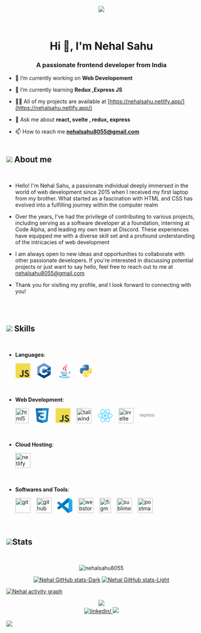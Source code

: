 <p align="center">
<img src="https://media.giphy.com/media/fwz0kqK73CSTZA3srV/giphy.gif"/>
</p>
<br>


<h1 align="center">Hi 👋, I'm Nehal Sahu</h1>
<h3 align="center">A passionate frontend developer from India</h3>

- 🔭 I’m currently working on **Web Developement**

- 🌱 I’m currently learning **Redux ,Express JS**

- 👨‍💻 All of my projects are available at [https://nehalsahu.netlify.app/](https://nehalsahu.netlify.app/)

- 💬 Ask me about **react, svelte , redux, express**

- 📫 How to reach me **nehalsahu8055@gmail.com**
<br><br>
## <picture><img src="https://drive.google.com/file/d/1ydkBbNHT54eqhcyIWvq81lMWv6BLToKk/view?usp=sharing" width = 50px></picture> **About me**

<picture>
  <source media="(max-width: 767px)" srcset="">
  <img align="right" title="" src="https://media.giphy.com/media/zhYSVCirREeIZtONCI/giphy.gif" width=300px>
</picture>

<br>

- Hello! I'm Nehal Sahu, a passionate individual deeply immersed in the world of web development since 2015 when I received my first laptop from my brother. What started as a fascination with HTML and CSS has evolved into a fulfilling journey within the computer realm

- Over the years, I've had the privilege of contributing to various projects, including serving as a software developer at a foundation, interning at Code Alpha, and leading my own team at Discord. These experiences have equipped me with a diverse skill set and a profound understanding of the intricacies of web development

- I am always open to new ideas and opportunities to collaborate with other passionate developers. If you're interested in discussing potential projects or just want to say hello, feel free to reach out to me at <a href="mailto:nehalsahu8055@gmail.com">nehalsahu8055@gmail.com</a>

- Thank you for visiting my profile, and I look forward to connecting with you!

<br><br>

## <img src="https://media2.giphy.com/media/QssGEmpkyEOhBCb7e1/giphy.gif?cid=ecf05e47a0n3gi1bfqntqmob8g9aid1oyj2wr3ds3mg700bl&rid=giphy.gif" width ="25"><b> Skills</b>
<br>

<p align="center">

- **Languages**:

  <img src="https://raw.githubusercontent.com/devicons/devicon/master/icons/javascript/javascript-original.svg" title="javascript" width="40" height="40"/>&nbsp;&nbsp;&nbsp;
  <img src="https://raw.githubusercontent.com/devicons/devicon/master/icons/cplusplus/cplusplus-original.svg" title="cplusplus" width="40" height="40"/>&nbsp;&nbsp;&nbsp;
  <img src="https://raw.githubusercontent.com/devicons/devicon/master/icons/java/java-original.svg" title="java" width="40" height="40"/>&nbsp;&nbsp;&nbsp;
  <img src="https://raw.githubusercontent.com/devicons/devicon/master/icons/python/python-original.svg" title="python" width="40" height="40"/>&nbsp;&nbsp;&nbsp;
 <br>

- **Web Development**:
  
    <img src="https://static-00.iconduck.com/assets.00/file-type-html-icon-451x512-vzyw6pa7.png" title="html5" width="35" height="40"/>&nbsp;&nbsp;&nbsp;
    <img src="https://raw.githubusercontent.com/devicons/devicon/master/icons/css3/css3-original.svg" title="css" 
   width="40" height="40"/>&nbsp;&nbsp;&nbsp;
   <img src="https://raw.githubusercontent.com/devicons/devicon/master/icons/javascript/javascript-original.svg" title="javascript" width="40" height="40"/>&nbsp;&nbsp;&nbsp;
   <img src="https://www.vectorlogo.zone/logos/tailwindcss/tailwindcss-icon.svg" title="tailwind" width="40" height="40"/>&nbsp;&nbsp;&nbsp;
   <img src="https://raw.githubusercontent.com/devicons/devicon/master/icons/react/react-original.svg" title="react" width="40" height="40"/>&nbsp;&nbsp;&nbsp;
   <img src="https://upload.wikimedia.org/wikipedia/commons/1/1b/Svelte_Logo.svg" title="svelte" width="40" height="40"/>&nbsp;&nbsp;&nbsp;
   <img src="https://raw.githubusercontent.com/devicons/devicon/master/icons/express/express-original-wordmark.svg" title="express" width="40" height="40"/>

 
<br>

- **Cloud Hosting**:

  <img src="https://static-00.iconduck.com/assets.00/netlify-icon-511x512-idkvcd89.png" title="netlify" width="40" height="40"/>

    
<br>

- **Softwares and Tools**:

   <img src="https://static-00.iconduck.com/assets.00/git-icon-256x256-nki51ae3.png" title="git" width="40" height="40" />&nbsp;&nbsp;&nbsp;
   <img src="https://static-00.iconduck.com/assets.00/github-icon-512x497-oppthre2.png" title="github" width="40" height="40" />&nbsp;&nbsp;&nbsp;
   <img src="https://raw.githubusercontent.com/devicons/devicon/master/icons/vscode/vscode-original.svg" title="vscode" width="40" height="40"/>&nbsp;&nbsp;&nbsp;
   <img src="https://static-00.iconduck.com/assets.00/webstorm-icon-512x512-lmof1hfg.png" title="webstorm" width="40" height="40" />&nbsp;&nbsp;&nbsp;
   <img src="https://static-00.iconduck.com/assets.00/figma-icon-171x256-cm2xsty6.png" title="figma" width="30" height="40" />&nbsp;&nbsp;&nbsp;
   <img src="https://static-00.iconduck.com/assets.00/sublime-merge-icon-256x231-lx1fb5pk.png" title="sublime merge" width="40" height="40" />&nbsp;&nbsp;&nbsp;
   <img src="https://static-00.iconduck.com/assets.00/postman-icon-248x256-ik126so4.png" title="postman" width="40" height="40" />&nbsp;&nbsp;&nbsp;

<br>
</p>




## <img src="https://media.giphy.com/media/iY8CRBdQXODJSCERIr/giphy.gif" width="35"><b>Stats </b>
<br>

<div align="center">
<p><img src="https://github-readme-stats.vercel.app/api/top-langs?username=nehalsahu8055&show_icons=true&theme=dark&title_color=ffffff&text_color=e4e2e2&locale=en&layout=compact" alt="nehalsahu8055" width="350"/></p>

 [![Nehal GitHub stats-Dark](https://github-readme-stats.vercel.app/api?username=nehalsahu8055&show_icons=true&theme=dark#gh-dark-mode-only)](https://github.com/anuraghazra/github-readme-stats#gh-dark-mode-only)
[![Nehal GitHub stats-Light](https://github-readme-stats.vercel.app/api?username=nehalsahu8055&show_icons=true&theme=default#gh-light-mode-only)](https://github.com/anuraghazra/github-readme-stats#gh-light-mode-only)
</div>

[![Nehal activity graph](https://github-readme-activity-graph.vercel.app/graph?username=nehalsahu8055&theme=react-dark)](https://github.com/ashutosh00710/github-readme-activity-graph)

<div align="center">
 <img src="https://media.giphy.com/media/x3Tmax9aaGpWbbekEW/giphy.gif" width="300" />
</div>

<div align='center'>

<a href="https://linkedin.com/in/nehalsahu" target="_blank">
<img src="https://img.shields.io/badge/linkedin:  nehalsahu-0077B5.svg?color=405DE6&style=for-the-badge&logo=linkedin&logoColor=white" title=linkedin/>
</a>
<a href="mailto:nehalsahu8055@gmail.com" target="_blank">
<img src="https://img.shields.io/badge/gmail:  nehalsahu-%23EA4335.svg?style=for-the-badge&logo=gmail&logoColor=white" t=mail/>
</a>
</div>

<br>
<img src="https://user-images.githubusercontent.com/73097560/115834477-dbab4500-a447-11eb-908a-139a6edaec5c.gif">
<br>
<br>
